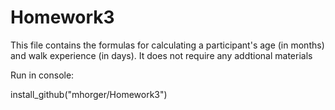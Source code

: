 # Homework3

This file contains the formulas for calculating a participant's age (in months) and walk experience (in days). It does not require any addtional materials

Run in console: 

install_github("mhorger/Homework3")
